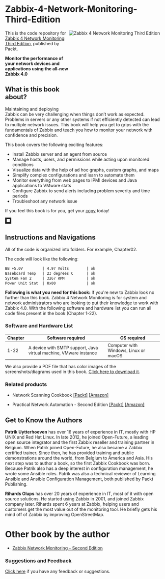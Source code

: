 # Zabbix-4-Network-Monitoring-Third-Edition

<a href="https://www.packtpub.com/networking-and-servers/zabbix-4-network-monitoring-third-edition?utm_source=github&utm_medium=repository&utm_campaign=9781789340266"><img src="https://www.packtpub.com/sites/default/files/B11039_0.png" alt="Zabbix 4 Network Monitoring Third Edition" height="256px" align="right"></a>

This is the code repository for [Zabbix 4 Network Monitoring Third Edition](https://www.packtpub.com/networking-and-servers/zabbix-4-network-monitoring-third-edition?utm_source=github&utm_medium=repository&utm_campaign=9781789340266), published by Packt.

**Monitor the performance of your network devices and applications using the all-new Zabbix 4.0**

## What is this book about?
Maintaining and deploying Zabbix can be very challenging when things don’t work as expected. Problems in servers or any other systems if not efficiently detected can lead to multiple network issues. This book will help you get to grips with the fundamentals of Zabbix and teach you how to monitor your network with confidence and precision.

This book covers the following exciting features:
* Install Zabbix server and an agent from source
* Manage hosts, users, and permissions while acting upon monitored conditions
* Visualize data with the help of ad hoc graphs, custom graphs, and maps
* Simplify complex configurations and learn to automate them
* Monitor everything from web pages to IPMI devices and Java applications to VMware stats
* Configure Zabbix to send alerts including problem severity and time periods
* Troubleshoot any network issue

If you feel this book is for you, get your [copy](https://www.amazon.com/dp/1789134323) today!

<a href="https://www.packtpub.com/?utm_source=github&utm_medium=banner&utm_campaign=GitHubBanner"><img src="https://raw.githubusercontent.com/PacktPublishing/GitHub/master/GitHub.png" 
alt="https://www.packtpub.com/" border="5" /></a>

## Instructions and Navigations
All of the code is organized into folders. For example, Chapter02.

The code will look like the following:
```
BB +5.0V         | 4.97 Volts        | ok 
Baseboard Temp   | 23 degrees C      | ok 
System Fan 2     | 3267 RPM          | ok 
Power Unit Stat  | 0x00              | ok 

```

**Following is what you need for this book:**
If you're new to Zabbix look no further than this book. Zabbix 4 Network Monitoring is for system and network administrators who are looking to put their knowledge to work with Zabbix 4.0.
With the following software and hardware list you can run all code files present in the book (Chapter 1-22).
### Software and Hardware List
| Chapter | Software required | OS required |
| -------- | ------------------------------------ | ----------------------------------- |
| 1-22 | A device with SMTP support, Java virtual machine, VMware instance | Computer with Windows, Linux or macOS |


We also provide a PDF file that has color images of the screenshots/diagrams used in this book. [Click here to download it](https://www.packtpub.com/sites/default/files/downloads/9781789340266_ColorImages.pdf).

### Related products <Paste books from the Other books you may enjoy section>
* Network Scanning Cookbook [[Packt]](https://www.packtpub.com/networking-and-servers/network-scanning-cookbook?utm_source=github&utm_medium=repository&utm_campaign=9781789346480) [[Amazon]](https://www.amazon.com/dp/1789346487)

* Practical Network Automation - Second Edition [[Packt]](https://www.packtpub.com/networking-and-servers/practical-network-automation-second-edition?utm_source=github&utm_medium=repository&utm_campaign=9781789955651) [[Amazon]](https://www.amazon.com/dp/1789955653)
## Get to Know the Authors
**Patrik Uytterhoeven**
 has over 16 years of experience in IT, mostly with HP UNIX and Red Hat Linux. In late 2012, he joined Open-Future, a leading open source integrator and the first Zabbix reseller and training partner in Belgium. When Patrik joined Open-Future, he also became a Zabbix certified trainer. Since then, he has provided training and public demonstrations around the world, from Belgium to America and Asia. His next step was to author a book, so the first Zabbix Cookbook was born. Because Patrik also has a deep interest in configuration management, he wrote some Ansible roles. Patrik was also a technical reviewer of Learning Ansible and Ansible Configuration Management, both published by Packt Publishing.
 
 **Rihards Olups**
has over 20 years of experience in IT, most of it with open source solutions. He started using Zabbix in 2001, and joined Zabbix company later. Rihards spent 6 years at Zabbix, helping users and customers get the most value out of the monitoring tool. He briefly gets his mind off of Zabbix by improving OpenStreetMap.

# Other book by the author
* [Zabbix Network Monitoring - Second Edition](https://www.packtpub.com/networking-and-servers/zabbix-network-monitoring-second-edition?utm_source=github&utm_medium=repository&utm_campaign=9781782161288)

### Suggestions and Feedback
[Click here](https://docs.google.com/forms/d/e/1FAIpQLSdy7dATC6QmEL81FIUuymZ0Wy9vH1jHkvpY57OiMeKGqib_Ow/viewform) if you have any feedback or suggestions.

